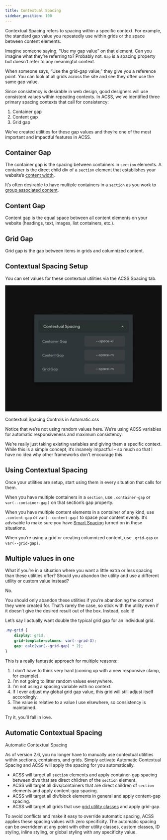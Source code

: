 ```yaml
---
title: Contextual Spacing
sidebar_position: 100
---
```


Contextual Spacing refers to spacing within a specific context. For example, the standard gap value you repeatedly use within grids or the space between content elements.

Imagine someone saying, “Use my gap value” on that element. Can you imagine what they’re referring to? Probably not. `Gap` is a spacing property but doesn’t refer to any meaningful context.

When someone says, “Use the grid-gap value,” they give you a reference point. You can look at all grids across the site and see they often use the same gap value.

Since consistency is desirable in web design, good designers will use consistent values within repeating contexts. In ACSS, we’ve identified three primary spacing contexts that call for consistency:

1.  Container gap
2.  Content gap
3.  Grid gap

We’ve created utilities for these gap values and they’re one of the most important and impactful features in ACSS.

## Container Gap

The container gap is the spacing between containers in `section` elements. A container is the direct child div of a `section` element that establishes your website’s [content width](../dimension/content-width).

It’s often desirable to have multiple containers in a `section` as you work to [group associated content](https://youtu.be/ClWMNlBZMR4).

## Content Gap

Content gap is the equal space between all content elements on your website (headings, text, images, list containers, etc.).

## Grid Gap

Grid gap is the gap between items in grids and columnized content.

## Contextual Spacing Setup

You can set values for these contextual utilities via the ACSS Spacing tab.

![Contextual Spacing Controls in Automatic.css](img/contextual-spacing.webp)

Contextual Spacing Controls in Automatic.css

Notice that we’re not using random values here. We’re using ACSS variables for automatic responsiveness and maximum consistency.

We’re really just taking existing variables and giving them a specific context. While this is a simple concept, it’s insanely impactful – so much so that I have no idea why other frameworks don’t encourage this.

## Using Contextual Spacing

Once your utilities are setup, start using them in every situation that calls for them.

When you have multiple containers in a `section`, use `.container-gap` or `var(--container-gap)` on that section’s gap property.

When you have multiple content elements in a container of any kind, use `.content-gap` or `var(--content-gap)` to space your content evenly. It’s advisable to make sure you have [Smart Spacing](../spacing/smart-spacing.md) turned on in these situations.

When you’re using a grid or creating columnized content, use `.grid-gap` or `var(--grid-gap)`.

## Multiple values in one

What if you’re in a situation where you want a little extra or less spacing than these utilities offer? Should you abandon the utility and use a different utility or custom value instead?

No.

You should only abandon these utilities if you’re abandoning the context they were created for. That’s rarely the case, so stick with the utility even if it doesn’t give the desired result out of the box. Instead, calc it!

Let’s say I actually want double the typical grid gap for an individual grid.

```CSS
.my-grid {
    display: grid;
    grid-template-columns: var(--grid-3);
    gap: calc(var(--grid-gap) * 2);
}
```

This is a really fantastic approach for multiple reasons:

1.  I don’t have to think very hard (coming up with a new responsive clamp, for example).
2.  I’m not going to litter random values everywhere.
3.  I’m not using a spacing variable with no context.
4.  If I ever adjust my global grid gap value, this grid will still adjust itself accordingly.
5.  The value is relative to a value I use elsewhere, so consistency is maintained.

Try it, you’ll fall in love.

## Automatic Contextual Spacing

Automatic Contextual Spacing

As of version 2.6, you no longer have to manually use contextual utilities within sections, containers, and grids. Simply activate Automatic Contextual Spacing and ACSS will apply the spacing for you automatically.

- ACSS will target all `section` elements and apply container-gap spacing between divs that are direct children of the `section` element.
- ACSS will target all divs/containers that are direct children of `section` elements and apply content-gap spacing.
- ACSS will target all div/block elements in general and apply content-gap spacing.
- ACSS will target all grids that use [grid utility classes](../grids/grid-classes-standard.md) and apply grid-gap.

To avoid conflicts and make it easy to override automatic spacing, ACSS applies these spacing values with zero specificity. The automatic spacing can be overridden at any point with other utility classes, custom classes, ID styling, inline styling, or global styling with any specificity value.
